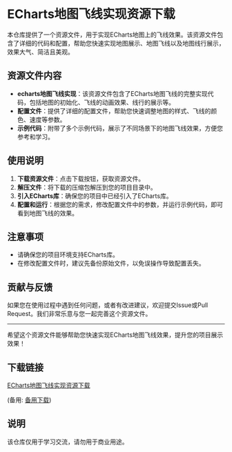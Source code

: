 # ECharts地图飞线实现资源下载

本仓库提供了一个资源文件，用于实现ECharts地图上的飞线效果。该资源文件包含了详细的代码和配置，帮助您快速实现地图展示、地图飞线以及地图线行展示，效果大气、简洁且美观。

## 资源文件内容

- **echarts地图飞线实现**：该资源文件包含了ECharts地图飞线的完整实现代码，包括地图的初始化、飞线的动画效果、线行的展示等。
- **配置文件**：提供了详细的配置文件，帮助您快速调整地图的样式、飞线的颜色、速度等参数。
- **示例代码**：附带了多个示例代码，展示了不同场景下的地图飞线效果，方便您参考和学习。

## 使用说明

1. **下载资源文件**：点击下载按钮，获取资源文件。
2. **解压文件**：将下载的压缩包解压到您的项目目录中。
3. **引入ECharts库**：确保您的项目中已经引入了ECharts库。
4. **配置和运行**：根据您的需求，修改配置文件中的参数，并运行示例代码，即可看到地图飞线的效果。

## 注意事项

- 请确保您的项目环境支持ECharts库。
- 在修改配置文件时，建议先备份原始文件，以免误操作导致配置丢失。

## 贡献与反馈

如果您在使用过程中遇到任何问题，或者有改进建议，欢迎提交Issue或Pull Request。我们非常乐意与您一起完善这个资源文件。

---

希望这个资源文件能够帮助您快速实现ECharts地图飞线效果，提升您的项目展示效果！

## 下载链接
[ECharts地图飞线实现资源下载](https://pan.quark.cn/s/7f6061203826) 

(备用: [备用下载](https://pan.baidu.com/s/1Ajml8pmGdMgTBaQnMZo2Nw?pwd=1223))

## 说明

该仓库仅用于学习交流，请勿用于商业用途。
